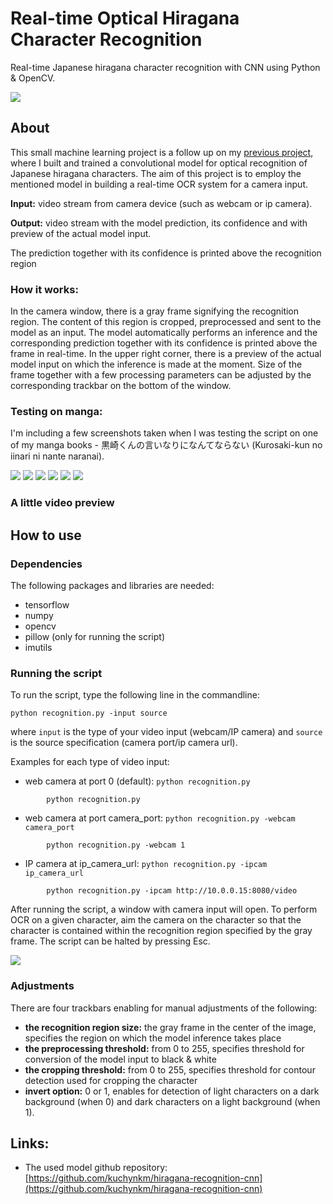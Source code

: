 # Real-time Optical Hiragana Character Recognition

Real-time Japanese hiragana character recognition with CNN using Python & OpenCV.

<img src="figures/preview.gif" >

<!-- %|<img src="figures/recog2.png"> | <img src="figures/recog3.png"> 
|-------------|-------------| -->



## About

This small machine learning project is a follow up on my [previous project](https://github.com/kuchynkm/hiragana-recognition-cnn), 
where I built and trained a convolutional model for optical recognition of Japanese hiragana characters. 
The aim of this project is to employ the mentioned model in building a real-time OCR system for a camera input.

**Input:** video stream from camera device (such as webcam or ip camera).


**Output:** video stream with the model prediction, its confidence and with preview of the actual model input. 

The prediction together with its confidence is printed above the recognition region

### How it works:

In the camera window, there is a gray frame signifying the recognition region. 
The content of this region is cropped, preprocessed and sent to the model as an input. 
The model automatically performs an inference and the corresponding prediction together with its confidence is printed above the frame in real-time. 
In the upper right corner, there is a preview of the actual model input on which the inference is made at the moment. 
Size of the frame together with a few processing parameters can be adjusted by the corresponding trackbar on the bottom of the window.

### Testing on manga: 
I'm including a few screenshots taken when I was testing the script on one of my manga books - 黒崎くんの言いなりになんてならない (Kurosaki-kun no iinari ni nante naranai). 

<img src="figures/2.png" caption >
<img src="figures/3.png" caption >
<img src="figures/4.png" caption >
<img src="figures/5.png" caption >
<img src="figures/6.png" caption >
<img src="figures/1.png" caption >


### A little video preview


## How to use


### Dependencies
The following packages and libraries are needed:
* tensorflow 
* numpy
* opencv
* pillow (only for running the script)
* imutils


### Running the script
To run the script, type the following line in the commandline: 

```
python recognition.py -input source
```

 where `input` is the type of your video input (webcam/IP camera) and `source` is the source specification (camera port/ip camera url). 

Examples for each type of video input:
* web camera at port 0 (default): `python recognition.py`  
```
    	python recognition.py
```
* web camera at port camera_port: `python recognition.py -webcam camera_port`  
```
    	python recognition.py -webcam 1
```
* IP camera at ip_camera_url: `python recognition.py -ipcam ip_camera_url` 
```
    	python recognition.py -ipcam http://10.0.0.15:8080/video
```

After running the script, a window with camera input will open. 
To perform OCR on a given character, aim the camera on the character so that the 
character is contained within the recognition region specified by the gray frame. 
The script can be halted by pressing Esc.

<img src="figures/full_img.png" >


### Adjustments

There are four trackbars enabling for manual adjustments of the following:
* **the recognition region size:** the gray frame in the center of the image, specifies the region on which the model inference takes place
* **the preprocessing threshold:** from 0 to 255, specifies threshold for conversion of the model input to black & white  
* **the cropping threshold:** from 0 to 255, specifies threshold for contour detection used for cropping the character 
* **invert option:** 0 or 1, enables for detection of light characters on a dark background (when 0) and dark characters on a light background (when 1).


## Links:
* The used model github repository: [https://github.com/kuchynkm/hiragana-recognition-cnn](https://github.com/kuchynkm/hiragana-recognition-cnn)